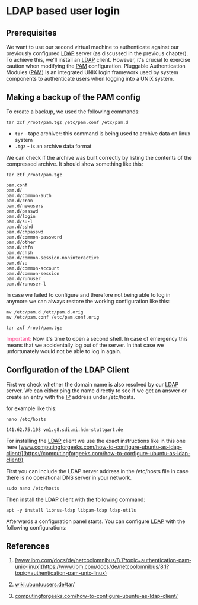 # LDAP based user login

## Prerequisites

We want to use our second virtual machine to authenticate against our previously configured [LDAP](/acronyms) server (as discussed in the previous chapter). To achieve this, we'll install an [LDAP](/acronyms) client. However, it's crucial to exercise caution when modifying the [PAM](/acronyms) configuration. Pluggable Authentication Modules ([PAM](/acronyms)) is an integrated UNIX login framework used by system components to authenticate users when logging into a UNIX system.

## Making a backup of the PAM config

To create a backup, we used the following commands:

```ssh
tar zcf /root/pam.tgz /etc/pam.conf /etc/pam.d
```

- `tar` - tape archiver: this command is being used to archive data on linux system
- `.tgz` - is an archive data format

We can check if the archive was built correctly by listing the contents of the compressed archive. It should show something like this:

```ssh
tar ztf /root/pam.tgz
```

```ssh
pam.conf
pam.d/
pam.d/common-auth
pam.d/cron
pam.d/newusers
pam.d/passwd
pam.d/login
pam.d/su-l
pam.d/sshd
pam.d/chpasswd
pam.d/common-password
pam.d/other
pam.d/chfn
pam.d/chsh
pam.d/common-session-noninteractive
pam.d/su
pam.d/common-account
pam.d/common-session
pam.d/runuser
pam.d/runuser-l
```

In case we failed to configure and therefore not being able to log in anymore we can always restore the working configuration like this:

```ssh
mv /etc/pam.d /etc/pam.d.orig
mv /etc/pam.conf /etc/pam.conf.orig

tar zxf /root/pam.tgz
```

<span style='color: #ff468e'>Important:</span>
Now it's time to open a second shell. In case of emergency this means that we accidentally log out of the server. In that case we unfortunately would not be able to log in again.

## Configuration of the LDAP Client

First we check whether the domain name is also resolved by our [LDAP](/acronyms) server. We can either ping the name directly to see if we get an answer or create an entry with the [IP](/acronyms) address under /etc/hosts.

for example like this:

```ssh
nano /etc/hosts
```

```ssh
141.62.75.108 vm1.g8.sdi.mi.hdm-stuttgart.de
```

For installing the [LDAP](/acronyms) client we use the exact instructions like in this one here [www.computingforgeeks.com/how-to-configure-ubuntu-as-ldap-client/](https://computingforgeeks.com/how-to-configure-ubuntu-as-ldap-client/)

First you can include the LDAP server address in the /etc/hosts file in case there is no operational DNS server in your network.

```ssh
sudo nano /etc/hosts
```

Then install the [LDAP](/acronyms) client with the following command:

```ssh
apt -y install libnss-ldap libpam-ldap ldap-utils
```

Afterwards a configuration panel starts. You can configure [LDAP](/acronyms) with the following configurations:

## References

1. [www.ibm.com/docs/de/netcoolomnibus/8.1?topic=authentication-pam-unix-linux](https://www.ibm.com/docs/de/netcoolomnibus/8.1?topic=authentication-pam-unix-linux)

2. [wiki.ubuntuusers.de/tar/](https://wiki.ubuntuusers.de/tar/)

3. [computingforgeeks.com/how-to-configure-ubuntu-as-ldap-client/](https://computingforgeeks.com/how-to-configure-ubuntu-as-ldap-client/)
